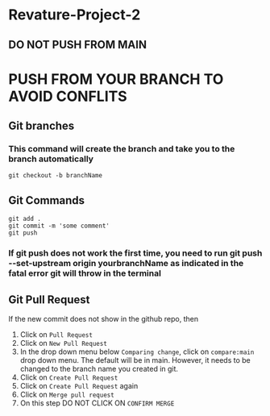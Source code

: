 # Revature-Project-2
## DO NOT PUSH FROM MAIN
# PUSH FROM YOUR BRANCH TO AVOID CONFLITS

## Git branches
### This command will create the branch and take you to the branch automatically
`git checkout -b branchName`

## Git Commands
`git add .` </br>
`git commit -m 'some comment'` </br>
`git push` </br>

### If git push does not work the first time, you need to run git push --set-upstream origin yourbranchName as indicated in the fatal error git will throw in the terminal


## Git Pull Request

If the new commit does not show in the github repo, then </br>
1. Click on `Pull Request` </br>
2. Click on `New Pull Request` </br>
3. In the drop down menu below `Comparing change`, click on `compare:main` drop down menu. The default will be in main. However, it needs to be changed to the branch name you created in git. </br>
4. Click on `Create Pull Request` </br>
5. Click on `Create Pull Request` again </br>
6. Click on `Merge pull request` </br>
7. On this step DO NOT CLICK ON `CONFIRM MERGE` </br>
